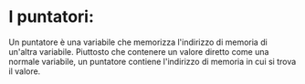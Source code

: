 # I puntatori:

Un puntatore è una variabile che memorizza l'indirizzo di memoria di un'altra variabile. Piuttosto che contenere un valore diretto come una normale variabile, un puntatore contiene l'indirizzo di memoria in cui si trova il valore.
